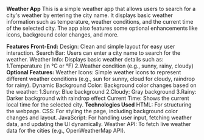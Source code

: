 **Weather App**
This is a simple weather app that allows users to search for a city's weather by entering the city name. It displays basic weather information such as temperature, weather conditions, and the current time of the selected city. The app also features some optional enhancements like icons, background color changes, and more.

**Features**
**Front-End:**
Design: Clean and simple layout for easy user interaction.
Search Bar: Users can enter a city name to search for the weather.
Weather Info: Displays basic weather details such as:
               1.Temperature (in °C or °F)
               2.Weather condition (e.g., sunny, rainy, cloudy)
**Optional Features:**
Weather Icons: Simple weather icons to represent different weather conditions (e.g., sun for sunny, cloud for cloudy, raindrop for rainy).
Dynamic Background Color: Background color changes based on the weather:
         1.Sunny: Blue background
         2.Cloudy: Gray background
         3.Rainy: Darker background with raindrop effect
Current Time: Shows the current local time for the selected city.
**Technologies Used**
HTML: For structuring the webpage.
CSS: For styling the page, including background color changes and layout.
JavaScript: For handling user input, fetching weather data, and updating the UI dynamically.
Weather API: To fetch live weather data for the cities (e.g., OpenWeatherMap API).
